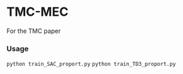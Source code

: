 # TMC-MEC
For the TMC paper

### Usage
```python train_SAC_proport.py```
```python train_TD3_proport.py```